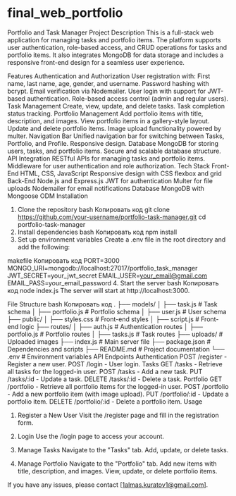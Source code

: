 # final_web_portfolio
Portfolio and Task Manager
Project Description
This is a full-stack web application for managing tasks and portfolio items. The platform supports user authentication, role-based access, and CRUD operations for tasks and portfolio items. It also integrates MongoDB for data storage and includes a responsive front-end design for a seamless user experience.

Features
Authentication and Authorization
User registration with:
First name, last name, age, gender, and username.
Password hashing with bcrypt.
Email verification via Nodemailer.
User login with support for JWT-based authentication.
Role-based access control (admin and regular users).
Task Management
Create, view, update, and delete tasks.
Task completion status tracking.
Portfolio Management
Add portfolio items with title, description, and images.
View portfolio items in a gallery-style layout.
Update and delete portfolio items.
Image upload functionality powered by multer.
Navigation Bar
Unified navigation bar for switching between Tasks, Portfolio, and Profile.
Responsive design.
Database
MongoDB for storing users, tasks, and portfolio items.
Secure and scalable database structure.
API Integration
RESTful APIs for managing tasks and portfolio items.
Middleware for user authentication and role authorization.
Tech Stack
Front-End
HTML, CSS, JavaScript
Responsive design with CSS flexbox and grid
Back-End
Node.js and Express.js
JWT for authentication
Multer for file uploads
Nodemailer for email notifications
Database
MongoDB with Mongoose ODM
Installation
1. Clone the repository
bash
Копировать код
git clone https://github.com/your-username/portfolio-task-manager.git
cd portfolio-task-manager
2. Install dependencies
bash
Копировать код
npm install
3. Set up environment variables
Create a .env file in the root directory and add the following:

makefile
Копировать код
PORT=3000
MONGO_URI=mongodb://localhost:27017/portfolio_task_manager
JWT_SECRET=your_jwt_secret
EMAIL_USER=your_email@gmail.com
EMAIL_PASS=your_email_password
4. Start the server
bash
Копировать код
node index.js
The server will start at http://localhost:3000.

File Structure
bash
Копировать код
.
├── models/
│   ├── task.js         # Task schema
│   ├── portfolio.js    # Portfolio schema
│   ├── user.js         # User schema
├── public/
│   ├── styles.css      # Front-end styles
│   ├── script.js       # Front-end logic
├── routes/
│   ├── auth.js         # Authentication routes
│   ├── portfolio.js    # Portfolio routes
│   ├── tasks.js        # Task routes
├── uploads/            # Uploaded images
├── index.js            # Main server file
├── package.json        # Dependencies and scripts
├── README.md           # Project documentation
└── .env                # Environment variables
API Endpoints
Authentication
POST /register - Register a new user.
POST /login - User login.
Tasks
GET /tasks - Retrieve all tasks for the logged-in user.
POST /tasks - Add a new task.
PUT /tasks/:id - Update a task.
DELETE /tasks/:id - Delete a task.
Portfolio
GET /portfolio - Retrieve all portfolio items for the logged-in user.
POST /portfolio - Add a new portfolio item (with image upload).
PUT /portfolio/:id - Update a portfolio item.
DELETE /portfolio/:id - Delete a portfolio item.
Usage
1. Register a New User
Visit the /register page and fill in the registration form.

2. Login
Use the /login page to access your account.

3. Manage Tasks
Navigate to the "Tasks" tab.
Add, update, or delete tasks.
4. Manage Portfolio
Navigate to the "Portfolio" tab.
Add new items with title, description, and images.
View, update, or delete portfolio items.


If you have any issues, please contact [1almas.kuratov1@gmail.com].
